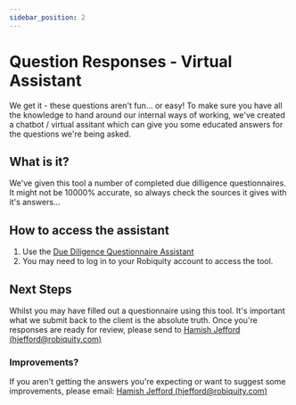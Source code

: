 ```yaml
---
sidebar_position: 2
---
```


# Question Responses - Virtual Assistant 
We get it - these questions aren't fun... or easy! To make sure you have all the knowledge to hand around our internal ways of working, we've created a chatbot / virtual assitant which can give you some educated answers for the questions we're being asked. 

## What is it? 
We've given this tool a number of completed due dilligence questionnaires. It might not be 10000% accurate, so always check the sources it gives with it's answers...

## How to access the assistant

1. Use the [Due Diligence Questionnaire Assistant](https://copilotstudio.microsoft.com/environments/a0fb64a3-d1c8-e511-8cba-554073a84c40/bots/crf7d_testSecAssuranceQs/canvas?__version__=2)
2. You may need to log in to your Robiquity account to access the tool.


## Next Steps
Whilst you may have filled out a questionnaire using this tool. It's important what we submit back to the client is the absolute truth. Once you're responses are ready for review, please send to [Hamish Jefford (hjefford@robiquity.com)](mailto:hjefford@robiquity.com)


### Improvements?  
If you aren't getting the answers you're expecting or want to suggest some improvements, please email: [Hamish Jefford (hjefford@robiquity.com)](mailto:hjefford@robiquity.com)





